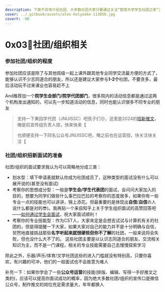 ```yaml
---
description: 下面不具体介绍社团，大多数社团大家只要通过关注“暨南大学学生社团之家”公众号就可以找到，我只说明一些加入社团组织的注意点(坑)
cover: ../.gitbook/assets/alex-holyoake-113856.jpg
coverY: -90
---
```


# 0x03🥳社团/组织相关

### 参加社团/组织的程度

参加社团应该是除了与其他班级一起上课外跟其他专业同学交流最方便的方式了，能够认识不少志同道合的朋友，所以还是建议大家参与**1-2个**社团，不要贪多，最后活动玩不过来课业也容易赶不上

And推荐加一个**院学生会部门/院学代团部门**，很多院内的活动信息都是通过这两个机构发出通知的，可以先一步知道活动的信息，同时也能认识很多不同专业的朋友

> 支持一下果园学代团（JNUISSC）吧孩子们😚，这里是2024的[招新推文](https://mp.weixin.qq.com/s/rW55uhVikRKhCxlp617mBA)，俺是前宣传组负责人捏，快来快来【
>
> 也顺便支持一下同名公众号JNUISSC吧，俺之前也在运营捏，快关注快关注【

### 社团/组织招新面试的准备

社团/组织的面试要求我认为可以简略地分成三类：

* 划水型：填下申请表就默认你成为社团成员了，这种类型的面试没有什么可以展开说的(甚至没有面试)
* 考察你的思想成分型：一般是**学生会/学生代表团**的面试，会问问大家加入的目的，想要为同学们做些什么事巴拉巴拉的考察你的态度居多，如果你有一些专业一点的技能也可以讲讲，锦上添花。但最重要的是体现出**自信**(**自信**の人说什么都是对的😎)。我再贴一个来自知乎上关于学生组织面试的高赞回答吧——[如何通过学生会面试](https://www.zhihu.com/question/26195380/answer/2110310472)，祝大家面试顺利！
* 考察你的专业技能型：作为CST人，大家肯定是会想去试试与计算机有关的社团的，但是得提醒一下大家，如果大家对自己的能力并不是十分明确与自信，贸然地直接挑战那些**名字听起来就很硬核但你不了解**的社团，一般来说将会失败，但也没什么大不了的。 这些社团主要是以认识志同道合的朋友、交流相关知识为主，而不是一门课程，相关的专业技能需要自己去慢慢探索学习

除此之外，乐器/声乐/体育/文学社团这些的进入门槛就没有特别高，只要你喜欢，有兴趣的可冲，他们的一般面试也不会故意为难人

补充一下：如果你学会了一些**公众号运营**的技能(排版、编辑、写得一手好推文之类的)，应该可以提高你面试成功的概率，因为绝大多数社团/组织的宣传口是微信公众号，制作推文的岗位充足需求量大，年年都换人
